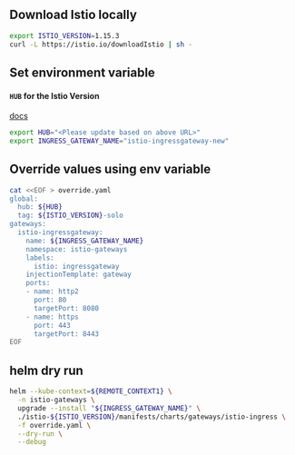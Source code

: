 ## Download Istio locally

```bash
export ISTIO_VERSION=1.15.3
curl -L https://istio.io/downloadIstio | sh -
```

## Set environment variable

#### `HUB` for the Istio Version

[docs](https://support.solo.io/hc/en-us/articles/4414409064596)
```bash
export HUB="<Please update based on above URL>"
export INGRESS_GATEWAY_NAME="istio-ingressgateway-new"
```

## Override values using env variable
```bash
cat <<EOF > override.yaml
global:
  hub: ${HUB}
  tag: ${ISTIO_VERSION}-solo
gateways:
  istio-ingressgateway:
    name: ${INGRESS_GATEWAY_NAME}
    namespace: istio-gateways
    labels:
      istio: ingressgateway
    injectionTemplate: gateway
    ports:
    - name: http2
      port: 80
      targetPort: 8080
    - name: https
      port: 443
      targetPort: 8443
EOF
```

## helm dry run
```bash
helm --kube-context=${REMOTE_CONTEXT1} \
  -n istio-gateways \
  upgrade --install "${INGRESS_GATEWAY_NAME}" \
  ./istio-${ISTIO_VERSION}/manifests/charts/gateways/istio-ingress \
  -f override.yaml \
  --dry-run \
  --debug
```
